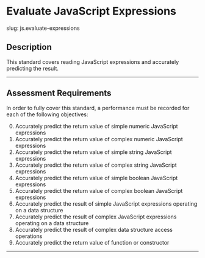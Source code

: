 # Evaluate JavaScript Expressions

slug: js.evaluate-expressions

## Description
This standard covers reading JavaScript expressions and accurately predicting the result.

---
## Assessment Requirements
In order to fully cover this standard, a performance must be recorded for each of the following objectives:

0. Accurately predict the return value of simple numeric JavaScript expressions
1. Accurately predict the return value of complex numeric JavaScript expressions
2. Accurately predict the return value of simple string JavaScript expressions
3. Accurately predict the return value of complex string JavaScript expressions
4. Accurately predict the return value of simple boolean JavaScript expressions
5. Accurately predict the return value of complex boolean JavaScript expressions
6. Accurately predict the result of simple JavaScript expressions operating on a data structure
7. Accurately predict the result of complex JavaScript expressions operating on a data structure
8. Accurately predict the result of complex data structure access operations
9. Accurately predict the return value of function or constructor

---
